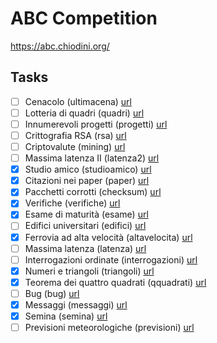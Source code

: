 # ABC Competition

https://abc.chiodini.org/

## Tasks

- [ ] Cenacolo (ultimacena) [url](https://training.olinfo.it/#/task/abc_ultimacena/statement)
- [ ] Lotteria di quadri (quadri) [url](https://training.olinfo.it/#/task/abc_quadri/statement)
- [ ] Innumerevoli progetti (progetti) [url](https://training.olinfo.it/#/task/abc_progetti/statement)
- [ ] Crittografia RSA (rsa) [url](https://training.olinfo.it/#/task/abc_rsa/statement)
- [ ] Criptovalute (mining) [url](https://training.olinfo.it/#/task/abc_mining/statement)
- [ ] Massima latenza II (latenza2) [url](https://training.olinfo.it/#/task/abc_latenza2/statement)
- [x] Studio amico (studioamico) [url](https://training.olinfo.it/#/task/abc_studioamico/statement)
- [x] Citazioni nei paper (paper) [url](https://training.olinfo.it/#/task/abc_paper/statement)
- [x] Pacchetti corrotti (checksum) [url](https://training.olinfo.it/#/task/abc_checksum/statement)
- [x] Verifiche (verifiche) [url](https://training.olinfo.it/#/task/abc_verifiche/statement)
- [x] Esame di maturità (esame) [url](https://training.olinfo.it/#/task/abc_esame/statement)
- [ ] Edifici universitari (edifici) [url](https://training.olinfo.it/#/task/abc_edifici/statement)
- [x] Ferrovia ad alta velocità (altavelocita) [url](https://training.olinfo.it/#/task/abc_altavelocita/statement)
- [ ] Massima latenza (latenza) [url](https://training.olinfo.it/#/task/abc_latenza/statement)
- [ ] Interrogazioni ordinate (interrogazioni) [url](https://training.olinfo.it/#/task/abc_interrogazioni/statement)
- [x] Numeri e triangoli (triangoli) [url](https://training.olinfo.it/#/task/abc_triangoli/statement)
- [x] Teorema dei quattro quadrati (qquadrati) [url](https://training.olinfo.it/#/task/abc_qquadrati/statement)
- [ ] Bug (bug) [url](https://training.olinfo.it/#/task/abc_bug/statement)
- [x] Messaggi (messaggi) [url](https://training.olinfo.it/#/task/abc_messaggi/statement)
- [x] Semina (semina) [url](https://training.olinfo.it/#/task/abc_semina/statement)
- [ ] Previsioni meteorologiche (previsioni) [url](https://training.olinfo.it/#/task/abc_previsioni/statement)
